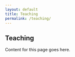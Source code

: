 ```yaml
---
layout: default
title: Teaching
permalink: /teaching/
---
```


<div class="container">
  <h2>Teaching</h2>
  <p>Content for this page goes here.</p>
</div>
